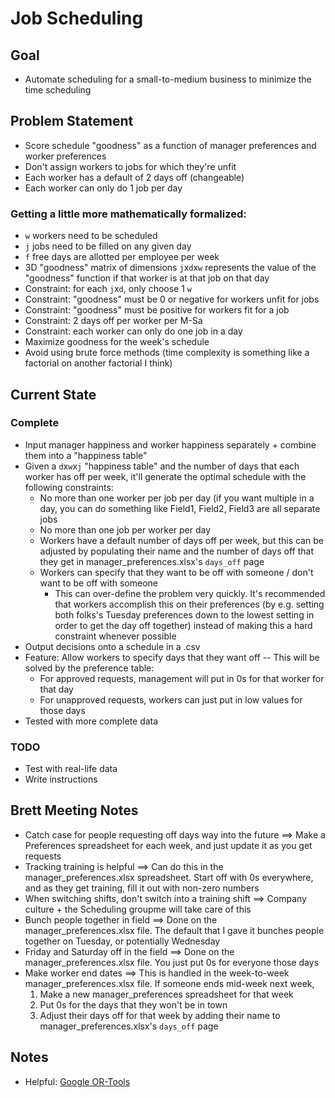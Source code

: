 # Job Scheduling
## Goal
- Automate scheduling for a small-to-medium business to minimize the time scheduling
  
## Problem Statement
- Score schedule "goodness" as a function of manager preferences and worker preferences
- Don't assign workers to jobs for which they're unfit
- Each worker has a default of 2 days off (changeable)
- Each worker can only do 1 job per day
  
### Getting a little more mathematically formalized:
- `w` workers need to be scheduled
- `j` jobs need to be filled on any given day
- `f` free days are allotted per employee per week
- 3D "goodness" matrix of dimensions `j`x`d`x`w` represents the value of the "goodness" function if that worker is at that job on that day
- Constraint: for each `j`x`d`, only choose 1 `w`
- Constraint: "goodness" must be 0 or negative for workers unfit for jobs
- Constraint: "goodness" must be positive for workers fit for a job
- Constraint: 2 days off per worker per M-Sa
- Constraint: each worker can only do one job in a day
- Maximize goodness for the week's schedule
- Avoid using brute force methods (time complexity is something like a factorial on another factorial I think)

## Current State
### Complete
- Input manager happiness and worker happiness separately + combine them into a "happiness table"
- Given a `d`x`w`x`j` "happiness table" and the number of days that each worker has off per week, it'll generate the optimal schedule with the following constraints:
  - No more than one worker per job per day (if you want multiple in a day, you can do something like Field1, Field2, Field3 are all separate jobs
  - No more than one job per worker per day
  - Workers have a default number of days off per week, but this can be adjusted by populating their name and the number of days off that they get in manager_preferences.xlsx's `days_off` page
  - Workers can specify that they want to be off with someone / don't want to be off with someone
    - This can over-define the problem very quickly. It's recommended that workers accomplish this on their preferences (by e.g. setting both folks's Tuesday preferences down to the lowest setting in order to get the day off together) instead of making this a hard constraint whenever possible
- Output decisions onto a schedule in a .csv
- Feature: Allow workers to specify days that they want off -- This will be solved by the preference table:
  - For approved requests, management will put in 0s for that worker for that day
  - For unapproved requests, workers can just put in low values for those days
- Tested with more complete data 

  
### TODO
- Test with real-life data
- Write instructions


## Brett Meeting Notes
- Catch case for people requesting off days way into the future ==> Make a Preferences spreadsheet for each week, and just update it as you get requests
- Tracking training is helpful ==> Can do this in the manager_preferences.xlsx spreadsheet. Start off with 0s everywhere, and as they get training, fill it out with non-zero numbers
- When switching shifts, don't switch into a training shift ==> Company culture + the Scheduling groupme will take care of this
- Bunch people together in field ==> Done on the manager_preferences.xlsx file. The default that I gave it bunches people together on Tuesday, or potentially Wednesday
- Friday and Saturday off in the field ==> Done on the manager_preferences.xlsx file. You just put 0s for everyone those days
- Make worker end dates ==> This is handled in the week-to-week manager_preferences.xlsx file. If someone ends mid-week next week,
  1. Make a new manager_preferences spreadsheet for that week
  2. Put 0s for the days that they won't be in town
  3. Adjust their days off for that week by adding their name to manager_preferences.xlsx's `days_off` page

## Notes
- Helpful: [Google OR-Tools](https://developers.google.com/optimization/introduction/python)
